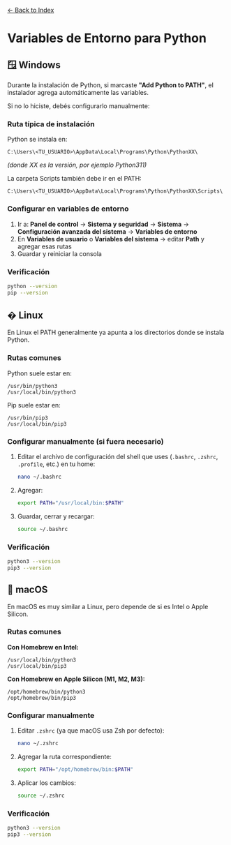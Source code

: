 [← Back to Index](README.md)

# Variables de Entorno para Python

## 🪟 Windows

Durante la instalación de Python, si marcaste **"Add Python to PATH"**, el instalador agrega automáticamente las variables.

Si no lo hiciste, debés configurarlo manualmente:

### Ruta típica de instalación

Python se instala en:
```
C:\Users\<TU_USUARIO>\AppData\Local\Programs\Python\PythonXX\
```
*(donde XX es la versión, por ejemplo Python311)*

La carpeta Scripts también debe ir en el PATH:
```
C:\Users\<TU_USUARIO>\AppData\Local\Programs\Python\PythonXX\Scripts\
```

### Configurar en variables de entorno

1. Ir a: **Panel de control** → **Sistema y seguridad** → **Sistema** → **Configuración avanzada del sistema** → **Variables de entorno**
2. En **Variables de usuario** o **Variables del sistema** → editar **Path** y agregar esas rutas
3. Guardar y reiniciar la consola

### Verificación

```bash
python --version
pip --version
```

## � Linux

En Linux el PATH generalmente ya apunta a los directorios donde se instala Python.

### Rutas comunes

Python suele estar en:
```
/usr/bin/python3
/usr/local/bin/python3
```

Pip suele estar en:
```
/usr/bin/pip3
/usr/local/bin/pip3
```

### Configurar manualmente (si fuera necesario)

1. Editar el archivo de configuración del shell que uses (`.bashrc`, `.zshrc`, `.profile`, etc.) en tu home:
   ```bash
   nano ~/.bashrc
   ```

2. Agregar:
   ```bash
   export PATH="/usr/local/bin:$PATH"
   ```

3. Guardar, cerrar y recargar:
   ```bash
   source ~/.bashrc
   ```

### Verificación

```bash
python3 --version
pip3 --version
```

## 🍎 macOS

En macOS es muy similar a Linux, pero depende de si es Intel o Apple Silicon.

### Rutas comunes

**Con Homebrew en Intel:**
```
/usr/local/bin/python3
/usr/local/bin/pip3
```

**Con Homebrew en Apple Silicon (M1, M2, M3):**
```
/opt/homebrew/bin/python3
/opt/homebrew/bin/pip3
```

### Configurar manualmente

1. Editar `.zshrc` (ya que macOS usa Zsh por defecto):
   ```bash
   nano ~/.zshrc
   ```

2. Agregar la ruta correspondiente:
   ```bash
   export PATH="/opt/homebrew/bin:$PATH"
   ```

3. Aplicar los cambios:
   ```bash
   source ~/.zshrc
   ```

### Verificación

```bash
python3 --version
pip3 --version
```